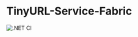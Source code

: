 # TinyURL-Service-Fabric

![.NET CI](https://github.com/adityastic/TinyURL-Service-Fabric/workflows/.NET%20CI/badge.svg)
